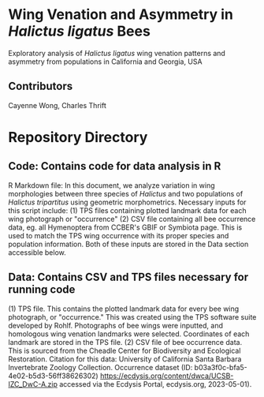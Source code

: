 # Wing Venation and Asymmetry in _Halictus ligatus_ Bees
Exploratory analysis of _Halictus ligatus_ wing venation patterns and asymmetry from populations in California and Georgia, USA

## Contributors
Cayenne Wong, Charles Thrift


# Repository Directory
## Code: Contains code for data analysis in R
R Markdown file: In this document, we analyze variation in wing morphologies between three species of _Halictus_ and two populations of _Halictus tripartitus_ using geometric morphometrics. Necessary inputs for this script include:
(1) TPS files containing plotted landmark data for each wing photograph or "occurrence"
(2) CSV file containing all bee occurrence data, eg. all Hymenoptera from CCBER's GBIF or Symbiota page. This is used to match the TPS wing occurrence with its proper species and population information. Both of these inputs are stored in the Data section accessible below.

## Data: Contains CSV and TPS files necessary for running code
(1) TPS file. This contains the plotted landmark data for every bee wing photograph, or "occurrence." This was created using the TPS software suite developed by Rohlf. Photographs of bee wings were inputted, and homologous wing venation landmarks were selected. Coordinates of each landmark are stored in the TPS file.
(2) CSV file of bee occurrence data. This is sourced from the Cheadle Center for Biodiversity and Ecological Restoration. Citation for this data: 
University of California Santa Barbara Invertebrate Zoology Collection. Occurrence dataset (ID: b03a3f0c-bfa5-4e02-b5d3-56ff38626302) https://ecdysis.org/content/dwca/UCSB-IZC_DwC-A.zip accessed via the Ecdysis Portal, ecdysis.org, 2023-05-01).


